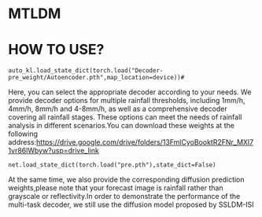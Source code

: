 # MTLDM




# HOW TO USE?

```
auto_kl.load_state_dict(torch.load("Decoder-pre_weight/Autoencoder.pth",map_location=device))#
``` 
    
Here, you can select the appropriate decoder according to your needs. We provide decoder options for multiple rainfall thresholds, including 1mm/h, 4mm/h, 8mm/h and 4-8mm/h, as well as a comprehensive decoder covering all rainfall stages. These options can meet the needs of rainfall analysis in different scenarios.You can download these weights at the following address:https://drive.google.com/drive/folders/13FmlCyoBooktR2FNr_MXl71vr86lWbyw?usp=drive_link
```
net.load_state_dict(torch.load("pre.pth"),state_dict=False) 
```
At the same time, we also provide the corresponding diffusion prediction weights,please note that your forecast image is rainfall rather than grayscale or reflectivity.In order to demonstrate the performance of the multi-task decoder, we still use the diffusion model proposed by SSLDM-ISI



